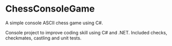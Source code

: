 # ChessConsoleGame
A simple console ASCII chess game using C#.

Console project to improve coding skill using C# and .NET. 
Included checks, checkmates, castling and unit tests.
